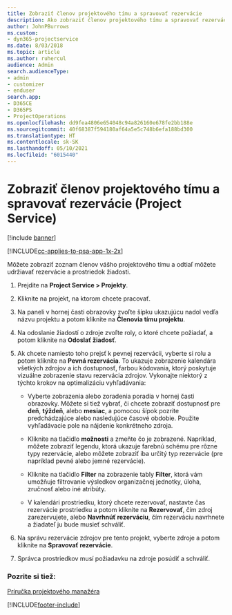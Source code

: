 ```yaml
---
title: Zobraziť členov projektového tímu a spravovať rezervácie
description: Ako zobraziť členov projektového tímu a spravovať rezervácie v Project Service
author: JohnPBurrows
ms.custom:
- dyn365-projectservice
ms.date: 8/03/2018
ms.topic: article
ms.author: ruhercul
audience: Admin
search.audienceType:
- admin
- customizer
- enduser
search.app:
- D365CE
- D365PS
- ProjectOperations
ms.openlocfilehash: dd9fea4806e654048c94a826160e678fe2bb188e
ms.sourcegitcommit: 40f68387f594180af64a5e5c748b6efa188bd300
ms.translationtype: HT
ms.contentlocale: sk-SK
ms.lasthandoff: 05/10/2021
ms.locfileid: "6015440"
---
```

# <a name="view-project-team-members-and-manage-bookings-project-service"></a>Zobraziť členov projektového tímu a spravovať rezervácie (Project Service)

[!include [banner](../includes/psa-now-project-operations.md)]

[!INCLUDE[cc-applies-to-psa-app-1x-2x](../includes/cc-applies-to-psa-app-1x-2x.md)]

Môžete zobraziť zoznam členov vášho projektového tímu a odtiaľ môžete udržiavať rezervácie a prostriedok žiadosti.  
  
1.  Prejdite na **Project Service > Projekty**.  
  
2.  Kliknite na projekt, na ktorom chcete pracovať.  
  
3.  Na paneli v hornej časti obrazovky zvoľte šípku ukazujúcu nadol vedľa názvu projektu a potom kliknite na **Členovia tímu projektu**.  
  
4.  Na odoslanie žiadostí o zdroje zvoľte roly, o ktoré chcete požiadať, a potom kliknite na **Odoslať žiadosť**.  
  
5.  Ak chcete namiesto toho prejsť k pevnej rezervácii, vyberte si rolu a potom kliknite na **Pevná rezervácia**. To ukazuje zobrazenie kalendára všetkých zdrojov a ich dostupnosť, farbou kódovania, ktorý poskytuje vizuálne zobrazenie stavu rezervácia zdrojov. Vykonajte niektorý z týchto krokov na optimalizáciu vyhľadávania:  
  
    -   Vyberte zobrazenia alebo zoradenia poradia v hornej časti obrazovky. Môžete si tiež vybrať, či chcete zobraziť dostupnosť pre **deň**, **týždeň**, alebo **mesiac**, a pomocou šípok pozrite predchádzajúce alebo nasledujúce časové obdobie. Použite vyhľadávacie pole na nájdenie konkrétneho zdroja.  
  
    -   Kliknite na tlačidlo **možnosti** a zmeňte čo je zobrazené. Napríklad, môžete zobraziť legendu, ktorá ukazuje farebnú schému pre rôzne typy rezervácie, alebo môžete zobraziť iba určitý typ rezervácie (pre napríklad pevné alebo jemné rezervácie).  
  
    -   Kliknite na tlačidlo **Filter** na zobrazenie tably **Filter**, ktorá vám umožňuje filtrovanie výsledkov organizačnej jednotky, úloha, zručnosť alebo iné atribúty.  
  
    -   V kalendári prostriedku, ktorý chcete rezervovať, nastavte čas rezervácie prostriedku a potom kliknite na **Rezervovať**, čím zdroj zarezervujete, alebo **Navrhnúť rezerváciu**, čím rezerváciu navrhnete a žiadateľ ju bude musieť schváliť.  
  
6.  Na správu rezervácie zdrojov pre tento projekt, vyberte zdroje a potom kliknite na **Spravovať rezervácie**.  
  
7.  Správca prostriedkov musí požiadavku na zdroje posúdiť a schváliť.  
  
### <a name="see-also"></a>Pozrite si tiež:  
 [Príručka projektového manažéra](../psa/project-manager-guide.md)


[!INCLUDE[footer-include](../includes/footer-banner.md)]